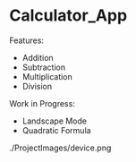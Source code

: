 # Calculator_App
Features: 
- Addition
- Subtraction
- Multiplication 
- Division

Work in Progress:
- Landscape Mode
- Quadratic Formula

./ProjectImages/device.png

